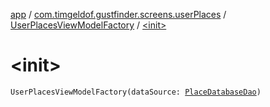 [app](../../index.md) / [com.timgeldof.gustfinder.screens.userPlaces](../index.md) / [UserPlacesViewModelFactory](index.md) / [&lt;init&gt;](./-init-.md)

# &lt;init&gt;

`UserPlacesViewModelFactory(dataSource: `[`PlaceDatabaseDao`](../../com.timgeldof.gustfinder.database/-place-database-dao/index.md)`)`